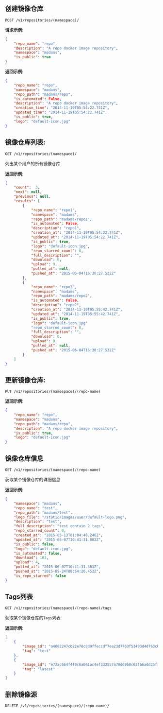 ## 创建镜像仓库

`POST /v1/repositories/(namespace)/`

**请求示例**:
```json
{
    "repo_name": "repo",
    "description": "A repo docker image repository",
    "namespace": "madams",
    "is_public": true
}
```

**返回示例**:
```json
{
    "repo_name": "repo",
    "namespace": "madams",
    "repo_path": "madams/repo",
    "is_automated": False,
    "description": "A repo docker image repository",
    "creation_time": "2014-11-19T05:54:22.741Z",
    "updated_time": "2014-11-19T05:54:22.741Z",
    "is_public": true,
    "logo": "default-icon.jpg"
}
```


## 镜像仓库列表:

`GET /v1/repositories/(namespace)/`


列出某个用户的所有镜像仓库

**返回示例**:
```json
{
    "count":  3,
    "next": null,
    "previous": null,
    "results": [
        {
            "repo_name": "repo1",
            "namespace": "madams",
            "repo_path": "madams/repo1",
            "is_automated": False,
            "description": "repo1",
            "creation_at": "2014-11-19T05:54:22.741Z",
            "updated_at": "2014-11-19T05:54:22.741Z",
            "is_public": true,
            "logo": "default-icon.jpg",
            "repo_starred_count": 0,
            "full_description": "",
            "download": 0,
            "upload": 9,
            "pulled_at": null,
            "pushed_at": "2015-06-04T16:30:27.532Z"
        },
        {
            "repo_name": "repo2",
            "namespace": "madams",
            "repo_path": "madams/repo2",
            "is_automated": False,
            "description": "repo2",
            "creation_at": "2014-11-19T05:55:42.741Z",
            "updated_at": "2014-11-19T05:55:42.741Z",
            "is_public": true,
            "logo": "default-icon.jpg"
            "repo_starred_count": 0,
            "full_description": "",
            "download": 0,
            "upload": 9,
            "pulled_at": null,
            "pushed_at": "2015-06-04T16:30:27.532Z"
        }
    ]
}
```

## 更新镜像仓库:

`PUT /v1/repositories/(namespace)/(repo-name)`


**返回示例**:
```json
{
    "repo_name": "repo",
    "namespace": "madams",
    "repo_path": "madams/repo",
    "description": "A repo docker image repository",
    "is_public": true,
    "logo": "default-icon.jpg"
}
```

## 镜像仓库信息

`GET /v1/repositories/(namespace)/(repo-name)`

获取某个镜像仓库的详细信息

**返回示例**:
```json
{
    "namespace": "madams",
    "repo_name": "test",
    "repo_path": "madams/test",
    "logo_file": "/static/images/user/default-logo.png",
    "description": "test",
    "full_description": "test contain 2 tags",
    "repo_starred_count": 0,
    "created_at": "2015-05-13T01:04:48.246Z",
    "updated_at": "2015-06-07T10:41:31.882Z",
    "is_public": false,
    "logo": "default-icon.jpg",
    "is_automated": false,
    "download": 103,
    "upload": 4,
    "pulled_at": "2015-06-07T10:41:31.881Z",
    "pushed_at": "2015-05-24T00:54:26.452Z",
    "is_repo_starred": false
}
```

## Tags列表

`GET /v1/repositories/(namespace)/(repo-name)/tags`

获取某个镜像仓库的`Tags`列表

**返回示例**:
```json
[
    {
        "image_id": "a4002247cb22e78c8d9ffeccdf7ea23d7763f53493d4d763cb4dbe58bf3566b5",
        "tag": "test"
    },
    {
        "image_id": "e72ac664f4f0c6a061ac4ef332557a70d69b0c62fb6add35f1c181ff7fff2287",
        "tag": "latest"
    }
]
```


## 删除镜像源

`DELETE /v1/repositories/(namespace)/(repo-name)/`


